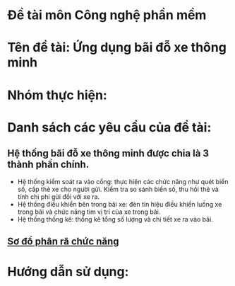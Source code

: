 # Đề tài môn Công nghệ phần mềm
# Tên đề tài: Ứng dụng bãi đỗ xe thông minh

# Nhóm thực hiện:

# Danh sách các yêu cầu của đề tài:
## Hệ thống bãi đỗ xe thông minh được chia là 3 thành phần chính.
- Hệ thống kiểm soát ra vào cổng: thực hiện các chức năng như quét biển số, cấp thẻ xe cho người gửi. Kiểm tra so sánh biển số, thu hồi thẻ và tính chi phí gửi đối với xe ra.
- Hệ thống điều khiển bên trong bãi xe: đèn tín hiệu điều khiển luồng xe trong bãi và chức năng tìm vị trí của xe trong bãi.
- Hệ thống thống kê: thống kê tổng số lượng và chi tiết xe ra vào bãi.
## [Sơ đồ phân rã chức năng](https://drive.google.com/file/d/1GL_ZqEUSD9V41rqt8A_MkvvAst1NkfPq/view?usp=sharing)

# Hướng dẫn sử dụng: